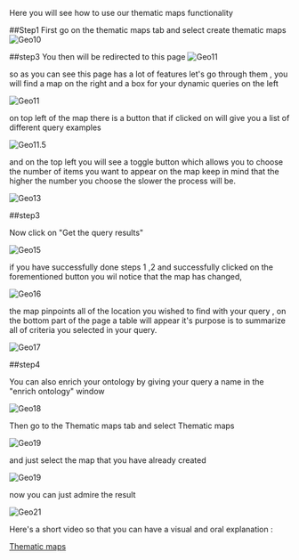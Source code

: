 Here you will see how to use our thematic maps functionality

##Step1
First go on the thematic maps tab and select create thematic maps
![Geo10](../images/Geo10.jpg)


##step3
You then will be redirected to this page
![Geo11](../images/Geo11.jpg)

so as you can see this page has a lot of features  let's go through them , you will find a map on the right and a box for your dynamic queries on the left

![Geo11](../images/Geo11.jpg)

 on top left of the map there is a button that if clicked on will give you a list of different query examples

 ![Geo11.5](../images/Geo11.5.jpg)

and on the top left you will see a toggle button which allows you to choose the number of items you want to appear on the map keep in mind that the higher the number you choose the slower the process will be.

![Geo13](../images/Geo13.jpg)

##step3

Now click on "Get the query results"

![Geo15](../images/Geo15.jpg)

if you have successfully done steps 1 ,2 and successfully clicked on the forementioned button you wil notice that the map has changed,

![Geo16](../images/Geo16.jpg)

the map pinpoints all of the location you wished to find with your query , on the bottom part of the page a table will appear it's purpose is to summarize all of criteria you selected in your query.

![Geo17](../images/Geo17.jpg)

##step4

You can also enrich your ontology by giving your query a name in the "enrich ontology" window

![Geo18](../images/Geo18.jpg)

Then go to the Thematic maps tab and select Thematic maps

![Geo19](../images/Geo1.jpg)

 and just select the map that you have already created

 ![Geo19](../images/Geo19.jpg)

 now you can just admire the result

 ![Geo21](../images/Geo21.jpg)

Here's a short video so that you can have a visual and oral explanation :

 [ Thematic maps](https://youtu.be/f58nZVhrcGQ?list=PL3We9TPZ7wgL_idQDAoR3vvYemEmzh0jG)
